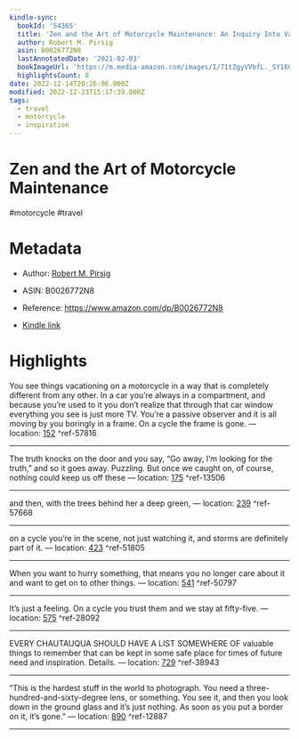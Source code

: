 ```yaml
---
kindle-sync:
  bookId: '54365'
  title: 'Zen and the Art of Motorcycle Maintenance: An Inquiry Into Values'
  author: Robert M. Pirsig
  asin: B0026772N8
  lastAnnotatedDate: '2021-02-03'
  bookImageUrl: 'https://m.media-amazon.com/images/I/71tZgyVVbfL._SY160.jpg'
  highlightsCount: 8
date: 2022-12-14T20:26:06.000Z
modified: 2022-12-23T15:17:39.000Z
tags:
  - travel
  - motorcycle
  - inspiration
---
```

# Zen and the Art of Motorcycle Maintenance

#motorcycle #travel 

# Metadata

* Author: [Robert M. Pirsig](https://www.amazon.com/Robert-M-Pirsig/e/B000AP5XN4/ref=dp_byline_cont_ebooks_1)

* ASIN: B0026772N8

* Reference: <https://www.amazon.com/dp/B0026772N8>

* [Kindle link](kindle://book?action=open&asin=B0026772N8)

# Highlights

You see things vacationing on a motorcycle in a way that is completely different from any other. In a car you’re always in a compartment, and because you’re used to it you don’t realize that through that car window everything you see is just more TV. You’re a passive observer and it is all moving by you boringly in a frame. On a cycle the frame is gone. — location: [152](kindle://book?action=open&asin=B0026772N8&location=152) ^ref-57816

---

The truth knocks on the door and you say, “Go away, I’m looking for the truth,” and so it goes away. Puzzling. But once we caught on, of course, nothing could keep us off these — location: [175](kindle://book?action=open&asin=B0026772N8&location=175) ^ref-13506

---

and then, with the trees behind her a deep green, — location: [239](kindle://book?action=open&asin=B0026772N8&location=239) ^ref-57668

---

on a cycle you’re in the scene, not just watching it, and storms are definitely part of it. — location: [423](kindle://book?action=open&asin=B0026772N8&location=423) ^ref-51805

---

When you want to hurry something, that means you no longer care about it and want to get on to other things. — location: [541](kindle://book?action=open&asin=B0026772N8&location=541) ^ref-50797

---

It’s just a feeling. On a cycle you trust them and we stay at fifty-five. — location: [575](kindle://book?action=open&asin=B0026772N8&location=575) ^ref-28092

---

EVERY CHAUTAUQUA SHOULD HAVE A LIST SOMEWHERE OF valuable things to remember that can be kept in some safe place for times of future need and inspiration. Details. — location: [729](kindle://book?action=open&asin=B0026772N8&location=729) ^ref-38943

---

“This is the hardest stuff in the world to photograph. You need a three-hundred-and-sixty-degree lens, or something. You see it, and then you look down in the ground glass and it’s just nothing. As soon as you put a border on it, it’s gone.” — location: [890](kindle://book?action=open&asin=B0026772N8&location=890) ^ref-12887

---
